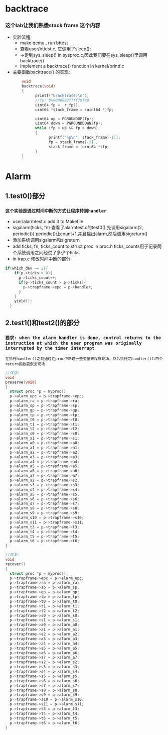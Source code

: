 # backtrace 
### 这个lab让我们熟悉stack frame 这个内容
+ 实验流程:
  - make qemu , run bttest
  - 查看user/bttest.c, 它调用了sleep();
  - ->走到sys_sleep() in sysproc.c,因此我们要在sys_sleep()里调用backtrace()
  - Implement a backtrace() function in kernel/printf.c
+ 主要函数backtrace() 的实现:
  ```c
      void
      backtrace(void)
      { 
            printf("bracktrace:\n");
            //fp: 0x0000003fffff9f88
            uint64 fp =  r_fp();
            uint64 *stack_frame = (uint64 *)fp;

            uint64 up = PGROUNDUP(fp);
            uint64 down = PGROUNDDOWN(fp);
            while (fp < up && fp > down)
            {
                  printf("%p\n", stack_frame[-1]);
                  fp = stack_frame[-2] ;
                  stack_frame = (uint64 *)fp;
            }
      }
  ```

# Alarm
## 1.test0()部分
### ```这个实验是通过时间中断的方式让程序转到handler```
+ user/alarmtest.c   add it to Makefile
+ sigalarm(ticks, fn)
  查看了alarmtest.c的test0(),先调用sigalarm(2, periodic())
  periodic()让count+1,并且输出alarm,然后调用sigreturn()
+ 添加系统调用sigalarm和sigreturn
+ add ticks, fn, ticks_count to struct proc in proc.h
  ticks_counts用于记录两个系统调用之间经过了多少个ticks
+ in trap.c 修改时间中断的部分
```c
if(which_dev == 2){
    if(p->ticks > 0){
      p->ticks_count++;
      if(p->ticks_count > p->ticks){
        p->trapframe->epc = p->handler;
      }
    }
    yield();
  }
```
## 2.test1()和test2()的部分
### ```要求: when the alarm handler is done, control returns to the instruction at which the user program was originally interrupted by the timer interrupt```
```在执行handler()之前通过在proc中新建一些变量来保存现场，然后执行完handler()后四个return函数要恢复现场```
```c
//保存:
void
preserve(void)
{
  struct proc *p = myproc();
  p->alarm_epc = p->trapframe->epc;
  p->alarm_ra = p->trapframe->ra;
  p->alarm_sp = p->trapframe->sp;
  p->alarm_gp = p->trapframe->gp;
  p->alarm_tp = p->trapframe->tp;
  p->alarm_t0 = p->trapframe->t0;
  p->alarm_t1 = p->trapframe->t1;
  p->alarm_t2 = p->trapframe->t2;
  p->alarm_s0 = p->trapframe->s0;
  p->alarm_s1 = p->trapframe->s1;
  p->alarm_a0 = p->trapframe->a0;
  p->alarm_a1 = p->trapframe->a1;
  p->alarm_a2 = p->trapframe->a2;
  p->alarm_a3 = p->trapframe->a3;
  p->alarm_a4 = p->trapframe->a4;
  p->alarm_a5 = p->trapframe->a5;
  p->alarm_a6 = p->trapframe->a6;
  p->alarm_a7 = p->trapframe->a7;
  p->alarm_s2 = p->trapframe->s2;
  p->alarm_s3 = p->trapframe->s3;
  p->alarm_s4 = p->trapframe->s4;
  p->alarm_s5 = p->trapframe->s5;
  p->alarm_s6 = p->trapframe->s6;
  p->alarm_s7 = p->trapframe->s7;
  p->alarm_s8 = p->trapframe->s8;
  p->alarm_s9 = p->trapframe->s9;
  p->alarm_s10 = p->trapframe->s10;
  p->alarm_s11 = p->trapframe->s11;
  p->alarm_t3 = p->trapframe->t3;
  p->alarm_t4 = p->trapframe->t4;
  p->alarm_t5 = p->trapframe->t5;
  p->alarm_t6 = p->trapframe->t6;
}

//恢复:
void
recover()
{
  struct proc *p = myproc();
  p->trapframe->epc = p->alarm_epc;
  p->trapframe->ra = p->alarm_ra;
  p->trapframe->sp = p->alarm_sp;
  p->trapframe->gp = p->alarm_gp;
  p->trapframe->tp = p->alarm_tp;
  p->trapframe->t0 = p->alarm_t0;
  p->trapframe->t1 = p->alarm_t1;
  p->trapframe->t2 = p->alarm_t2;
  p->trapframe->s0 = p->alarm_s0;
  p->trapframe->s1 = p->alarm_s1;
  p->trapframe->a0 = p->alarm_a0;
  p->trapframe->a1 = p->alarm_a1;
  p->trapframe->a2 = p->alarm_a2;
  p->trapframe->a3 = p->alarm_a3;
  p->trapframe->a4 = p->alarm_a4;
  p->trapframe->a5 = p->alarm_a5;
  p->trapframe->a6 = p->alarm_a6;
  p->trapframe->a7 = p->alarm_a7;
  p->trapframe->s2 = p->alarm_s2;
  p->trapframe->s3 = p->alarm_s3;
  p->trapframe->s4 = p->alarm_s4;
  p->trapframe->s5 = p->alarm_s5;
  p->trapframe->s6 = p->alarm_s6;
  p->trapframe->s7 = p->alarm_s7;
  p->trapframe->s8 = p->alarm_s8;
  p->trapframe->s9 = p->alarm_s9;
  p->trapframe->s10 = p->alarm_s10;
  p->trapframe->s11 = p->alarm_s11;
  p->trapframe->t3 = p->alarm_t3;
  p->trapframe->t4 = p->alarm_t4;
  p->trapframe->t5 = p->alarm_t5;
  p->trapframe->t6 = p->alarm_t6;
}


```

